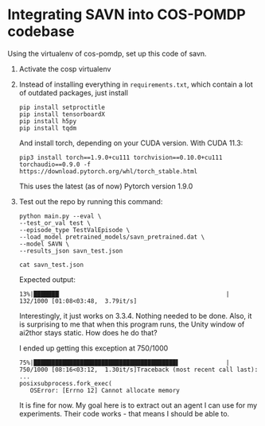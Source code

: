 # Integrating SAVN into COS-POMDP codebase

Using the virtualenv of cos-pomdp, set up this code of savn.


1. Activate the cosp virtualenv

2. Instead of installing everything in `requirements.txt`, which
   contain a lot of outdated packages, just install

   ```
   pip install setproctitle
   pip install tensorboardX
   pip install h5py
   pip install tqdm
   ```

   And install torch, depending on your CUDA version. With CUDA 11.3:
   ```
   pip3 install torch==1.9.0+cu111 torchvision==0.10.0+cu111 torchaudio==0.9.0 -f https://download.pytorch.org/whl/torch_stable.html
   ```
   This uses the latest (as of now) Pytorch version 1.9.0

3. Test out the repo by running this command:

    ```
    python main.py --eval \
    --test_or_val test \
    --episode_type TestValEpisode \
    --load_model pretrained_models/savn_pretrained.dat \
    --model SAVN \
    --results_json savn_test.json

    cat savn_test.json
    ```
    Expected output:
    ```
    13%|███████▏                                              | 132/1000 [01:08<03:48,  3.79it/s]
    ```
    Interestingly, it just works on 3.3.4. Nothing needed to be done.
    Also, it is surprising to me that when this program runs,
    the Unity window of ai2thor stays static. How does he do that?

    I ended up getting this exception at 750/1000
    ```
    75%|████████████████████████████████████████▌             | 750/1000 [08:16<03:12,  1.30it/s]Traceback (most recent call last):
    ...
    posixsubprocess.fork_exec(
       OSError: [Errno 12] Cannot allocate memory
    ```
    It is fine for now. My goal here is to extract out an agent I can use for my experiments.
    Their code works - that means I should be able to.
